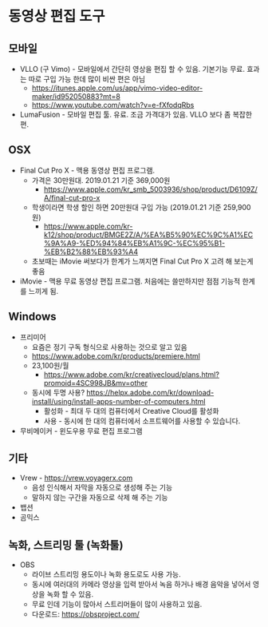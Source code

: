 # 동영상 편집 도구
## 모바일
* VLLO (구 Vimo) - 모바일에서 간단히 영상을 편집 할 수 있음. 기본기능 무료. 효과는 따로 구입 가능 한데 많이 비싼 편은 아님
  * https://itunes.apple.com/us/app/vimo-video-editor-maker/id952050883?mt=8
  * https://www.youtube.com/watch?v=e-fXfodqRbs
* LumaFusion - 모바일 편집 툴. 유료. 조금 가격대가 있음. VLLO 보다 좀 복잡한 편.

## OSX
* Final Cut Pro X - 맥용 동영상 편집 프로그램.
  * 가격은 30만원대. 2019.01.21 기준 369,000원
    * https://www.apple.com/kr_smb_5003936/shop/product/D6109Z/A/final-cut-pro-x
  * 학생이라면 학생 할인 하면 20만원대 구입 가능 (2019.01.21 기준 259,900원)
    * https://www.apple.com/kr-k12/shop/product/BMGE2Z/A/%EA%B5%90%EC%9C%A1%EC%9A%A9-%ED%94%84%EB%A1%9C-%EC%95%B1-%EB%B2%88%EB%93%A4
  * 초보때는 iMovie 써보다가 한계가 느껴지면 Final Cut Pro X 고려 해 보는게 좋음
* iMovie - 맥용 무료 동영상 편집 프로그램. 처음에는 쓸만하지만 점점 기능적 한계를 느끼게 됨.

## Windows
* 프리미어
  * 요즘은 정기 구독 형식으로 사용하는 것으로 알고 있음
  * https://www.adobe.com/kr/products/premiere.html
  * 23,100원/월
    * https://www.adobe.com/kr/creativecloud/plans.html?promoid=4SC998JB&mv=other
  * 동시에 두명 사용? https://helpx.adobe.com/kr/download-install/using/install-apps-number-of-computers.html
    * 활성화 - 최대 두 대의 컴퓨터에서 Creative Cloud를 활성화 
    * 사용 - 동시에 한 대의 컴퓨터에서 소프트웨어를 사용할 수 있습니다.
* 무비메이커 - 윈도우용 무료 편집 프로그램

## 기타
* Vrew - https://vrew.voyagerx.com
  * 음성 인식해서 자막을 자동으로 생성해 주는 기능
  * 말하지 않는 구간을 자동으로 삭제 해 주는 기능
* 뱁션
* 곰믹스

## 녹화, 스트리밍 툴 (녹화툴)
* OBS
  * 라이브 스트리밍 용도이나 녹화 용도로도 사용 가능.
  * 동시에 여러대의 카메라 영상을 입력 받아서 녹음 하거나 배경 음악을 넣어서 영상을 녹화 할 수 있음.
  * 무료 인데 기능이 많아서 스트리머들이 많이 사용하고 있음.
  * 다운로드: https://obsproject.com/
